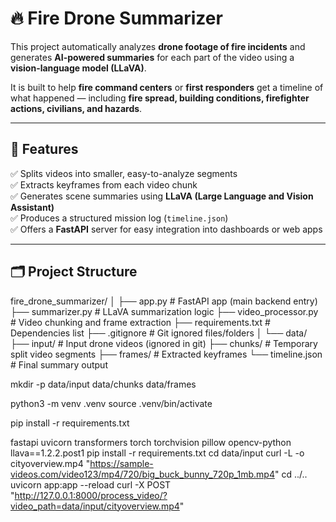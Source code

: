 # 🔥 Fire Drone Summarizer

This project automatically analyzes **drone footage of fire incidents** and generates **AI-powered summaries** for each part of the video using a **vision-language model (LLaVA)**.

It is built to help **fire command centers** or **first responders** get a timeline of what happened — including **fire spread, building conditions, firefighter actions, civilians, and hazards**.

---

## 🧠 Features

✅ Splits videos into smaller, easy-to-analyze segments  
✅ Extracts keyframes from each video chunk  
✅ Generates scene summaries using **LLaVA (Large Language and Vision Assistant)**  
✅ Produces a structured mission log (`timeline.json`)  
✅ Offers a **FastAPI** server for easy integration into dashboards or web apps  

---

## 🗂️ Project Structure

fire_drone_summarizer/
│
├── app.py # FastAPI app (main backend entry)
├── summarizer.py # LLaVA summarization logic
├── video_processor.py # Video chunking and frame extraction
├── requirements.txt # Dependencies list
├── .gitignore # Git ignored files/folders
│
└── data/
├── input/ # Input drone videos (ignored in git)
├── chunks/ # Temporary split video segments
├── frames/ # Extracted keyframes
└── timeline.json # Final summary output

mkdir -p data/input data/chunks data/frames


python3 -m venv .venv
source .venv/bin/activate

pip install -r requirements.txt

fastapi
uvicorn
transformers
torch
torchvision
pillow
opencv-python
llava==1.2.2.post1
pip install -r requirements.txt
cd data/input
curl -L -o cityoverview.mp4 "https://sample-videos.com/video123/mp4/720/big_buck_bunny_720p_1mb.mp4"
cd ../..
uvicorn app:app --reload
curl -X POST "http://127.0.0.1:8000/process_video/?video_path=data/input/cityoverview.mp4"
